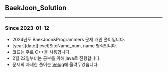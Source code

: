 ## BaekJoon_Solution

<hr>

### Since 2023-01-12

- 2024년도 BaekJoon&Programmers 문제 개인 풀이입니다.
- [year][date][level]SiteName_num, name 형식입니다.
- 코드는 주로 C++을 사용합니다.
- 2월 22일부터는 공부를 위해 java로 진행합니다.
- 문제의 자세한 풀이는 [Velog](https://velog.io/@realtone/posts)에 올려두었습니다.
